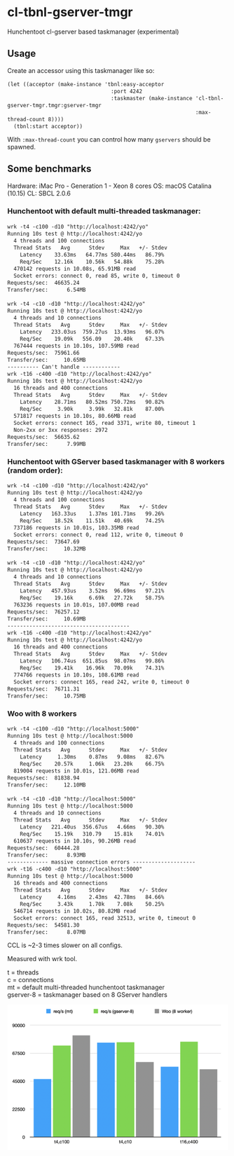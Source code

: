 # cl-tbnl-gserver-tmgr
Hunchentoot cl-gserver based taskmanager (experimental)

## Usage

Create an accessor using this taskmanager like so:

```
(let ((acceptor (make-instance 'tbnl:easy-acceptor
                                 :port 4242
                                 :taskmaster (make-instance 'cl-tbnl-gserver-tmgr.tmgr:gserver-tmgr
                                                            :max-thread-count 8))))
  (tbnl:start acceptor))
```

With `:max-thread-count` you can control how many `gservers` should be spawned.


## Some benchmarks

Hardware: iMac Pro - Generation 1 - Xeon 8 cores
OS: macOS Catalina (10.15)
CL: SBCL 2.0.6

### Hunchentoot with default multi-threaded taskmanager:
```
wrk -t4 -c100 -d10 "http://localhost:4242/yo"
Running 10s test @ http://localhost:4242/yo
  4 threads and 100 connections
  Thread Stats   Avg      Stdev     Max   +/- Stdev
    Latency    33.63ms   64.77ms 580.44ms   86.79%
    Req/Sec    12.16k    10.56k   54.88k    75.28%
  470142 requests in 10.08s, 65.91MB read
  Socket errors: connect 0, read 85, write 0, timeout 0
Requests/sec:  46635.24
Transfer/sec:      6.54MB

wrk -t4 -c10 -d10 "http://localhost:4242/yo"
Running 10s test @ http://localhost:4242/yo
  4 threads and 10 connections
  Thread Stats   Avg      Stdev     Max   +/- Stdev
    Latency   233.03us  759.27us  13.93ms   96.07%
    Req/Sec    19.09k   556.09    20.40k    67.33%
  767444 requests in 10.10s, 107.59MB read
Requests/sec:  75961.66
Transfer/sec:     10.65MB
---------- Can't handle ------------
wrk -t16 -c400 -d10 "http://localhost:4242/yo"
Running 10s test @ http://localhost:4242/yo
  16 threads and 400 connections
  Thread Stats   Avg      Stdev     Max   +/- Stdev
    Latency    28.71ms   80.52ms 750.72ms   90.82%
    Req/Sec     3.90k     3.99k   32.81k    87.00%
  571817 requests in 10.10s, 80.66MB read
  Socket errors: connect 165, read 3371, write 80, timeout 1
  Non-2xx or 3xx responses: 2972
Requests/sec:  56635.62
Transfer/sec:      7.99MB
```


### Hunchentoot with GServer based taskmanager with 8 workers (random order):
```
wrk -t4 -c100 -d10 "http://localhost:4242/yo"
Running 10s test @ http://localhost:4242/yo
  4 threads and 100 connections
  Thread Stats   Avg      Stdev     Max   +/- Stdev
    Latency   163.33us    1.37ms 101.71ms   99.26%
    Req/Sec    18.52k    11.51k   40.69k    74.25%
  737186 requests in 10.01s, 103.35MB read
  Socket errors: connect 0, read 112, write 0, timeout 0
Requests/sec:  73647.69
Transfer/sec:     10.32MB

wrk -t4 -c10 -d10 "http://localhost:4242/yo"
Running 10s test @ http://localhost:4242/yo
  4 threads and 10 connections
  Thread Stats   Avg      Stdev     Max   +/- Stdev
    Latency   457.93us    3.52ms  96.69ms   97.21%
    Req/Sec    19.16k     6.69k   27.72k    58.75%
  763236 requests in 10.01s, 107.00MB read
Requests/sec:  76257.12
Transfer/sec:     10.69MB
---------------------------------------
wrk -t16 -c400 -d10 "http://localhost:4242/yo"
Running 10s test @ http://localhost:4242/yo
  16 threads and 400 connections
  Thread Stats   Avg      Stdev     Max   +/- Stdev
    Latency   106.74us  651.85us  98.07ms   99.86%
    Req/Sec    19.41k    16.96k   70.09k    74.31%
  774766 requests in 10.10s, 108.61MB read
  Socket errors: connect 165, read 242, write 0, timeout 0
Requests/sec:  76711.31
Transfer/sec:     10.75MB
```

### Woo with 8 workers

```
wrk -t4 -c100 -d10 "http://localhost:5000"
Running 10s test @ http://localhost:5000
  4 threads and 100 connections
  Thread Stats   Avg      Stdev     Max   +/- Stdev
    Latency     1.30ms    0.87ms   9.08ms   82.67%
    Req/Sec    20.57k     1.06k   23.20k    66.75%
  819004 requests in 10.01s, 121.06MB read
Requests/sec:  81838.94
Transfer/sec:     12.10MB

wrk -t4 -c10 -d10 "http://localhost:5000"
Running 10s test @ http://localhost:5000
  4 threads and 10 connections
  Thread Stats   Avg      Stdev     Max   +/- Stdev
    Latency   221.40us  356.67us   4.66ms   90.30%
    Req/Sec    15.19k   310.79    15.81k    74.01%
  610637 requests in 10.10s, 90.26MB read
Requests/sec:  60444.28
Transfer/sec:      8.93MB
------------- massive connection errors --------------------
wrk -t16 -c400 -d10 "http://localhost:5000"
Running 10s test @ http://localhost:5000
  16 threads and 400 connections
  Thread Stats   Avg      Stdev     Max   +/- Stdev
    Latency     4.16ms    2.43ms  42.78ms   84.66%
    Req/Sec     3.43k     1.70k    7.08k    50.25%
  546714 requests in 10.02s, 80.82MB read
  Socket errors: connect 165, read 32513, write 0, timeout 0
Requests/sec:  54581.30
Transfer/sec:      8.07MB
```

CCL is ~2-3 times slower on all configs.

Measured with wrk tool.

t = threads  
c = connections  
mt = default multi-threaded hunchentoot taskmanager  
gserver-8 = taskmanager based on 8 GServer handlers  

![Benchmark](bench-img.png)
